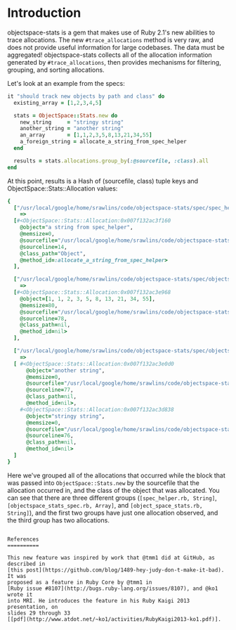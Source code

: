 Introduction
============

objectspace-stats is a gem that makes use of Ruby 2.1's new abilities to trace
allocations. The new `#trace_allocations` method is very raw, and does not
provide useful information for large codebases. The data must be aggregated!
objectspace-stats collects all of the allocation information generated by
`#trace_allocations`, then provides mechanisms for filtering, grouping, and
sorting allocations.

Let's look at an example from the specs:

```ruby
it "should track new objects by path and class" do
  existing_array = [1,2,3,4,5]

  stats = ObjectSpace::Stats.new do
    new_string     = "stringy string"
    another_string = "another string"
    an_array       = [1,1,2,3,5,8,13,21,34,55]
    a_foreign_string = allocate_a_string_from_spec_helper
  end

  results = stats.allocations.group_by(:@sourcefile, :class).all
end
```

At this point, results is a Hash of (sourcefile, class) tuple keys and ObjectSpace::Stats::Allocation values:

```ruby
{
  ["/usr/local/google/home/srawlins/code/objectspace-stats/spec/spec_helper.rb", String]
    =>
  [#<ObjectSpace::Stats::Allocation:0x007f132ac3f160
    @object="a string from spec_helper",
    @memsize=0,
    @sourcefile="/usr/local/google/home/srawlins/code/objectspace-stats/spec/spec_helper.rb",
    @sourceline=14,
    @class_path="Object",
    @method_id=:allocate_a_string_from_spec_helper>
  ],

  ["/usr/local/google/home/srawlins/code/objectspace-stats/spec/objectspace_stats_spec.rb", Array]
    =>
  [#<ObjectSpace::Stats::Allocation:0x007f132ac3e968
    @object=[1, 1, 2, 3, 5, 8, 13, 21, 34, 55],
    @memsize=80,
    @sourcefile="/usr/local/google/home/srawlins/code/objectspace-stats/spec/objectspace_stats_spec.rb",
    @sourceline=78,
    @class_path=nil,
    @method_id=nil>
  ],

  ["/usr/local/google/home/srawlins/code/objectspace-stats/spec/objectspace_stats_spec.rb", String]
    =>
  [ #<ObjectSpace::Stats::Allocation:0x007f132ac3e0d0
      @object="another string",
      @memsize=0,
      @sourcefile="/usr/local/google/home/srawlins/code/objectspace-stats/spec/objectspace_stats_spec.rb",
      @sourceline=77,
      @class_path=nil,
      @method_id=nil>,
    #<ObjectSpace::Stats::Allocation:0x007f132ac3d838
      @object="stringy string",
      @memsize=0,
      @sourcefile="/usr/local/google/home/srawlins/code/objectspace-stats/spec/objectspace_stats_spec.rb",
      @sourceline=76,
      @class_path=nil,
      @method_id=nil>
  ]
}
```

Here we've grouped all of the allocations that occurred while the block that was
passed into `ObjectSpace::Stats.new` by the sourcefile that the allocation
occurred in, and the class of the object that was allocated. You can see that
there are three different groups (`[spec_helper.rb, String]`,
`[objectspace_stats_spec.rb, Array]`, and `[object_space_stats.rb, String]`),
and the first two groups have just one allocation observed, and the third group
has two allocations.
```

References
==========

This new feature was inspired by work that @tmm1 did at GitHub, as
described in
[this post](https://github.com/blog/1489-hey-judy-don-t-make-it-bad). It was
proposed as a feature in Ruby Core by @tmm1 in
[Ruby issue #8107](http://bugs.ruby-lang.org/issues/8107), and @ko1 wrote it
into MRI. He introduces the feature in his Ruby Kaigi 2013 presentation, on
slides 29 through 33
[[pdf](http://www.atdot.net/~ko1/activities/RubyKaigi2013-ko1.pdf)].
